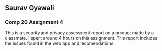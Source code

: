 ## Saurav Gyawali
### Comp 20 Assignment 4
This is a security and privacy assessment report on a product made by a classmate. I spent around 4 hours on this assignment. This report includes the issues found in the web app and recomendations.